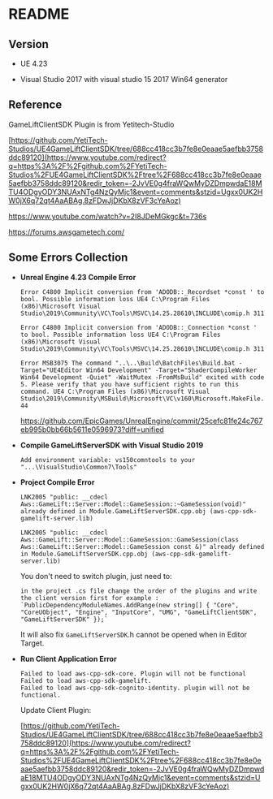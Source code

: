 # README

## Version

* UE 4.23

* Visual Studio 2017 with visual studio 15 2017 Win64 generator



## Reference

GameLiftClientSDK Plugin is from Yetitech-Studio

[https://github.com/YetiTech-Studios/UE4GameLiftClientSDK/tree/688cc418cc3b7fe8e0eaae5aefbb3758ddc89120](https://www.youtube.com/redirect?q=https%3A%2F%2Fgithub.com%2FYetiTech-Studios%2FUE4GameLiftClientSDK%2Ftree%2F688cc418cc3b7fe8e0eaae5aefbb3758ddc89120&redir_token=-2JvVE0g4fraWQwMyDZDmpwdaE18MTU4ODgyODY3NUAxNTg4NzQyMjc1&event=comments&stzid=Ugxx0UK2HW0jX6q72qt4AaABAg.8zFDwJjDKbX8zVF3cYeAoz)

https://www.youtube.com/watch?v=2I8JDeMGkgc&t=736s

https://forums.awsgametech.com/



## Some Errors Collection

* **Unreal Engine 4.23 Compile Error**

  ```
  Error C4800 Implicit conversion from 'ADODB::_Recordset *const ' to bool. Possible information loss UE4 C:\Program Files (x86)\Microsoft Visual Studio\2019\Community\VC\Tools\MSVC\14.25.28610\INCLUDE\comip.h 311
  
  Error C4800 Implicit conversion from 'ADODB::_Connection *const ' to bool. Possible information loss UE4 C:\Program Files (x86)\Microsoft Visual Studio\2019\Community\VC\Tools\MSVC\14.25.28610\INCLUDE\comip.h 311
  
  Error MSB3075 The command "..\..\Build\BatchFiles\Build.bat -Target="UE4Editor Win64 Development" -Target="ShaderCompileWorker Win64 Development -Quiet" -WaitMutex -FromMsBuild" exited with code 5. Please verify that you have sufficient rights to run this command. UE4 C:\Program Files (x86)\Microsoft Visual Studio\2019\Community\MSBuild\Microsoft\VC\v160\Microsoft.MakeFile.Targets 44
  ```

  https://github.com/EpicGames/UnrealEngine/commit/25cefc81fe24c767eb995b0bb66b5611e0596973?diff=unified

* **Compile GameLiftServerSDK with Visual Studio 2019**

  ```
  Add environment variable: vs150comntools to your
  "...\VisualStudio\Common7\Tools"
  ```

* **Project Compile Error**

  ```
  LNK2005 "public: __cdecl Aws::GameLift::Server::Model::GameSession::~GameSession(void)" already defined in Module.GameLiftServerSDK.cpp.obj (aws-cpp-sdk-gamelift-server.lib)
  
  LNK2005 "public: __cdecl Aws::GameLift::Server::Model::GameSession::GameSession(class Aws::GameLift::Server::Model::GameSession const &)" already defined in Module.GameLiftServerSDK.cpp.obj (aws-cpp-sdk-gamelift-server.lib)
  ```

  You don't need to switch plugin, just need to:

  ```
  in the project .cs file change the order of the plugins and write the client version first for example :
  `PublicDependencyModuleNames.AddRange(new string[] { "Core", "CoreUObject", "Engine", "InputCore", "UMG", "GameLiftClientSDK", "GameLiftServerSDK" });`
  ```

  It will also fix `GameLiftServerSDK`.h cannot be opened when in Editor Target.

* **Run Client Application Error**

  ```
  Failed to load aws-cpp-sdk-core. Plugin will not be functional
  Failed to load aws-cpp-sdk-gamelift.
  Failed to load aws-cpp-sdk-cognito-identity. plugin will not be functional.
  ```

  Update Client Plugin: 

  [https://github.com/YetiTech-Studios/UE4GameLiftClientSDK/tree/688cc418cc3b7fe8e0eaae5aefbb3758ddc89120](https://www.youtube.com/redirect?q=https%3A%2F%2Fgithub.com%2FYetiTech-Studios%2FUE4GameLiftClientSDK%2Ftree%2F688cc418cc3b7fe8e0eaae5aefbb3758ddc89120&redir_token=-2JvVE0g4fraWQwMyDZDmpwdaE18MTU4ODgyODY3NUAxNTg4NzQyMjc1&event=comments&stzid=Ugxx0UK2HW0jX6q72qt4AaABAg.8zFDwJjDKbX8zVF3cYeAoz)
